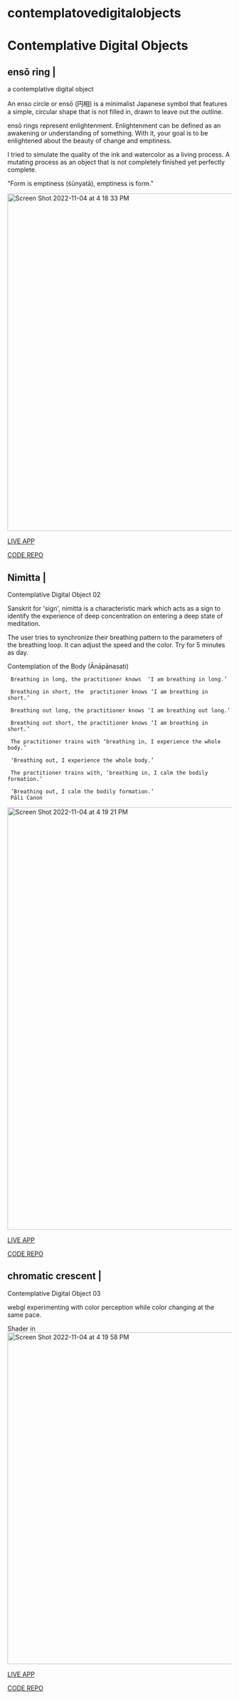 # contemplatovedigitalobjects

# Contemplative Digital Objects

## ensō ring |

a contemplative digital object

An enso circle or ensō (円相) is a minimalist Japanese symbol that features a simple, circular shape that is not filled in, drawn to leave out the outline.

ensō rings represent enlightenment. Enlightenment can be defined as an awakening or understanding of something. With it, your goal is to be enlightened about the beauty of change and emptiness. 

I tried to simulate the quality of the ink and watercolor as a living process. A mutating process as an object that is not completely finished yet perfectly complete.

"Form is emptiness (śūnyatā), emptiness is form."

<img width="758" alt="Screen Shot 2022-11-04 at 4 18 33 PM" src="https://user-images.githubusercontent.com/90220317/200066861-23a92ba8-82da-4c5b-8999-c3549a4187da.png">

[LIVE APP](https://marlonbarrios.github.io/ensoring/  'CODE REPOSITORY')

[CODE REPO](https://github.com/marlonbarrios/ensoring 'Code Repo')

## Nimitta |

Contemplative Digital Object 02

Sanskrit for 'sign', nimitta is a characteristic mark which acts as a sign to identify the experience of deep concentration on entering a deep state of meditation.


The user tries to synchronize their  breathing pattern to the parameters of the breathing loop. 
It can adjust the speed and  the color.
Try for 5 minutes as day.

Contemplation of the Body (Ānāpānasati)

     Breathing in long, the practitioner knows  ‘I am breathing in long.’
     
     Breathing in short, the  practitioner knows ‘I am breathing in short.’
     
     Breathing out long, the practitioner knows ‘I am breathing out long.’
     
     Breathing out short, the practitioner knows ‘I am breathing in short.’
     
     The practitioner trains with ‘breathing in, I experience the whole body.’
     
     ‘Breathing out, I experience the whole body.’
     
     The practitioner trains with, ‘breathing in, I calm the bodily formation.’
     
     ‘Breathing out, I calm the bodily formation.’
     Pāli Canon
     
     
<img width="949" alt="Screen Shot 2022-11-04 at 4 19 21 PM" src="https://user-images.githubusercontent.com/90220317/200066965-a025162a-5d94-4858-aebe-293a01882992.png">

[LIVE APP](https://marlonbarrios.github.io/bodyofthebreath/ 'CODE REPOSITORY')

[CODE REPO](https://github.com/marlonbarrios/bodyofthebreath 'Code Repo')

## chromatic crescent |

Contemplative Digital Object 03

webgl experimenting with color perception while color changing at  the same pace.

Shader in <img width="745" alt="Screen Shot 2022-11-04 at 4 19 58 PM" src="https://user-images.githubusercontent.com/90220317/200067058-3a3b31ab-156d-48f0-8f28-aee3defa8df4.png">

[LIVE APP](https://marlonbarrios.github.io/chromatic_crescent/ 'CODE REPOSITORY')

[CODE REPO](https://github.com/marlonbarrios/chromatic_crescent 'Code Repo')













